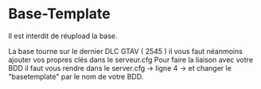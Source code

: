 # Base-Template


Il est interdit de réupload la base.

La base tourne sur le dernier DLC GTAV ( 2545 ) il vous faut néanmoins ajouter vos propres clés dans le serveur.cfg
Pour faire la liaison avec votre BDD il faut vous rendre dans le server.cfg -> ligne 4 -> et changer le "basetemplate" par le nom de votre BDD.

